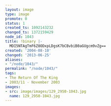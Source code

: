 ```yaml
---
layout: image
type: image
promote: 0
status: 1
created_ts: 1092143232
changed_ts: 1372159429
node_id: 1043
title: !binary |-
  MDI5NTAgTmF6Z8ODxpLDgsK7bCBvbiB0aGUgcm9vZg==
created: '2004-08-10'
changed: '2013-06-25'
aliases:
- "/node/1043/"
permalink: "/node/1043/"
tags:
- The Return Of The King
- 2003/11 - November 2003
images:
- src: image/images/129_2950-1043.jpg
  name: 129_2950-1043.jpg
---
```


